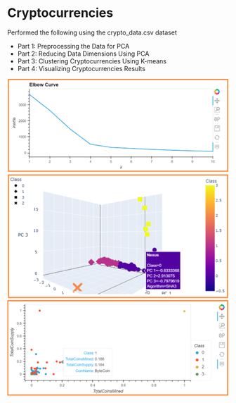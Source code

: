 # Cryptocurrencies
Performed the following using the crypto_data.csv dataset

- Part 1: Preprocessing the Data for PCA
- Part 2: Reducing Data Dimensions Using PCA
- Part 3: Clustering Cryptocurrencies Using K-means
- Part 4: Visualizing Cryptocurrencies Results

![This is an image](Images/elbow_curve.png)
![This is an image](Images/3d_scatter.png)
![This is an image](Images/scatter_plot.png)